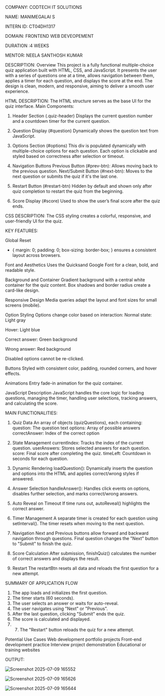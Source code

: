 COMPANY: CODTECH IT SOLUTIONS

NAME: MANIMEGALAI S

INTERN ID: CT04DH1317

DOMAIN: FRONTEND WEB DEVEOPEMENT

DURATION :4 WEEKS

MENTOR: NEELA SANTHOSH KUMAR

DESCRIPTION: Overview
This project is a fully functional multiple-choice quiz application built with HTML, CSS, and JavaScript. It presents the user with a series of questions one at a time, allows navigation between them, applies a timer for each question, and displays the score at the end. The design is clean, modern, and responsive, aiming to deliver a smooth user experience.

HTML DESCRIPTION:
The HTML structure serves as the base UI for the quiz interface.
Main Components:

1. Header Section (.quiz-header)
Displays the current question number and a countdown timer for the current question.

2. Question Display (#question)
Dynamically shows the question text from JavaScript.

3. Options Section (#options)
This div is populated dynamically with multiple-choice options for each question.
Each option is clickable and styled based on correctness after selection or timeout.

4. Navigation Buttons
Previous Button (#prev-btn): Allows moving back to the previous question.
Next/Submit Button (#next-btn): Moves to the next question or submits the quiz if it's the last one.

5. Restart Button (#restart-btn)
Hidden by default and shown only after quiz completion to restart the quiz from the beginning.

6. Score Display (#score)
Used to show the user’s final score after the quiz ends.

CSS DESCRIPTION:
The CSS styling creates a colorful, responsive, and user-friendly UI for the quiz.

KEY FEATURES:

Global Reset
* { margin: 0; padding: 0; box-sizing: border-box; } ensures a consistent layout across browsers.

Font and Aesthetics
Uses the Quicksand Google Font for a clean, bold, and readable style.

Background and Container
Gradient background with a central white container for the quiz content.
Box shadows and border radius create a card-like design.

Responsive Design
Media queries adapt the layout and font sizes for small screens (mobile).

Option Styling
Options change color based on interaction:
Normal state: Light gray

Hover: Light blue

Correct answer: Green background

Wrong answer: Red background

Disabled options cannot be re-clicked.

Buttons
Styled with consistent color, padding, rounded corners, and hover effects.

Animations
Entry fade-in animation for the quiz container.

JavaScript Description
JavaScript handles the core logic for loading questions, managing the timer, handling user selections, tracking answers, and calculating the score.

MAIN FUNCTIONALITIES:

1. Quiz Data
An array of objects (quizQuestions), each containing:
question: The question text
options: Array of possible answers
correctAnswer: Index of the correct option

2. State Management
currentIndex: Tracks the index of the current question.
userAnswers: Stores selected answers for each question.
score: Final score after completing the quiz.
timeLeft: Countdown in seconds for each question.

3. Dynamic Rendering
loadQuestion(): Dynamically inserts the question and options into the HTML and applies correct/wrong styles if answered.

4. Answer Selection
handleAnswer(): Handles click events on options, disables further selection, and marks correct/wrong answers.

5. Auto Reveal on Timeout
If time runs out, autoReveal() highlights the correct answer.

6. Timer Management
A separate timer is created for each question using setInterval(). The timer resets when moving to the next question.

7. Navigation
Next and Previous buttons allow forward and backward navigation through questions.
Final question changes the "Next" button to "Submit" to finish the quiz.

8. Score Calculation
After submission, finishQuiz() calculates the number of correct answers and displays the result.

9. Restart
The restartBtn resets all data and reloads the first question for a new attempt.

SUMMARY OF APPLICATION FLOW

1. The app loads and initializes the first question.
2. The timer starts (60 seconds).
3. The user selects an answer or waits for auto-reveal.
4. The user navigates using "Next" or "Previous".
5. After the last question, clicking "Submit" ends the quiz.
6. The score is calculated and displayed.
7. 7. The "Restart" button reloads the quiz for a new attempt.

Potential Use Cases
Web development portfolio projects
Front-end development practice
Interview project demonstration
Educational or training websites

OUTPUT:

![Screenshot 2025-07-09 165552](https://github.com/user-attachments/assets/795a7bcf-f5f6-49cd-b0ce-ceea7c2d7a64)

![Screenshot 2025-07-09 165626](https://github.com/user-attachments/assets/73ce06ba-1ae5-423a-90f2-f2b8179542cd)

![Screenshot 2025-07-09 165644](https://github.com/user-attachments/assets/b4e392c5-378c-4038-b411-6e5ed9a62301)




